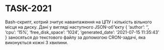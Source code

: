 # TASK-2021

Bash-скрипт, котрий зчитує навантаження на ЦПУ і кількість вільного місця на диску. Дані у вигляді наступного JSON-об”єкту { ‘author’: ‘<your github login>’, ‘cpu’: ‘15%’, ‘free_disk_space’: ‘1024’, ‘generated_date’: ‘2021-07-15 11:35:43’ } заносяться до текстового файлу за допомогою CRON-задачі, яка виконується кожні 3 хвилини.
